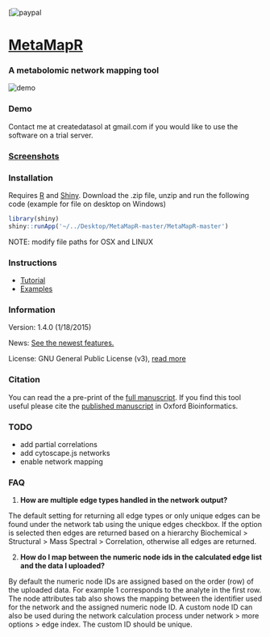 [![paypal](http://createdatasol.com/)

[MetaMapR](http://dgrapov.github.io/MetaMapR/) 
========

### A metabolomic network mapping tool 
![demo](Manual/metamapr_long.gif)

### Demo
Contact me at createdatasol at gmail.com if you would like to use the software on a trial server.

### [Screenshots](https://github.com/dgrapov/MetaMapR/blob/master/screenshots.md)

### Installation
Requires [R](http://cran.us.r-project.org/) and [Shiny](https://github.com/rstudio/shiny-server). 
Download the .zip file, unzip and run the following code (example for file on desktop on Windows)
```r
library(shiny)
shiny::runApp('~/../Desktop/MetaMapR-master/MetaMapR-master')
```
NOTE: modify file paths for OSX and LINUX 

### Instructions
* [Tutorial](http://ufpr.dl.sourceforge.net/project/metamapr/Metmapr%20v1.2.1%20tutorial%20v1.doc.pdf)
* [Examples](http://dgrapov.github.io/MetaMapR/)

### Information
Version: 1.4.0 (1/18/2015)

News: [See the newest features.](https://github.com/dgrapov/MetaMapR/blob/master/NEWS.md)

License: GNU General Public License (v3), [read more](https://github.com/dgrapov/MetaMapR/blob/master/LICENSE)

### Citation
You can read the a pre-print of the [full manuscript](https://github.com/dgrapov/MetaMapR/blob/dev/Manual/MetaMapR%20manuscript.pdf). If you find this tool useful please cite the [published manuscript](http://bioinformatics.oxfordjournals.org/content/early/2015/04/03/bioinformatics.btv194.short?rss=1) in Oxford Bioinformatics.

### TODO
* add partial correlations
* add cytoscape.js networks
* enable network mapping

### FAQ
1) **How are multiple edge types handled in the network output?**

The default setting for returning all edge types or only unique edges can be found under the network tab using the unique edges checkbox. If the option is selected then edges are returned based on a hierarchy Biochemical > Structural > Mass Spectral > Correlation, otherwise all edges are returned.

2) **How do I map between the numeric node ids in the calculated edge list and the data I uploaded?**

By default the numeric node IDs are assigned based on the order (row) of the uploaded data. For example 1 corresponds to the analyte in the first row. The node attributes tab also shows the mapping between the identifier used for the network and the assigned numeric node ID. A custom node ID can also be used during the network calculation process under network > more options > edge index. The custom ID should be unique.
